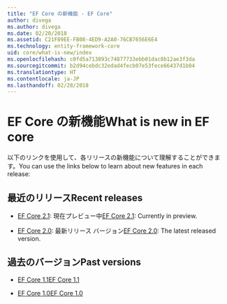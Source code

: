 ```yaml
---
title: "EF Core の新機能 - EF Core"
author: divega
ms.author: divega
ms.date: 02/20/2018
ms.assetid: C21F89EE-FB08-4ED9-A2A0-76CB7656E6E4
ms.technology: entity-framework-core
uid: core/what-is-new/index
ms.openlocfilehash: c0fd5a713893c74877733ebb01dac8b12ae3f3da
ms.sourcegitcommit: b2d94cebdc32edad4fecb07e53fece66437d1b04
ms.translationtype: HT
ms.contentlocale: ja-JP
ms.lasthandoff: 02/28/2018
---
```

# <a name="what-is-new-in-ef-core"></a><span data-ttu-id="e0fdb-102">EF Core の新機能</span><span class="sxs-lookup"><span data-stu-id="e0fdb-102">What is new in EF core</span></span>

<span data-ttu-id="e0fdb-103">以下のリンクを使用して、各リリースの新機能について理解することができます。</span><span class="sxs-lookup"><span data-stu-id="e0fdb-103">You can use the links below to learn about new features in each release:</span></span>

## <a name="recent-releases"></a><span data-ttu-id="e0fdb-104">最近のリリース</span><span class="sxs-lookup"><span data-stu-id="e0fdb-104">Recent releases</span></span>

- <span data-ttu-id="e0fdb-105">[EF Core 2.1](xref:core/what-is-new/ef-core-2.1): 現在プレビュー中</span><span class="sxs-lookup"><span data-stu-id="e0fdb-105">[EF Core 2.1](xref:core/what-is-new/ef-core-2.1): Currently in preview.</span></span>

- <span data-ttu-id="e0fdb-106">[EF Core 2.0](xref:core/what-is-new/ef-core-2.0): 最新リリース バージョン</span><span class="sxs-lookup"><span data-stu-id="e0fdb-106">[EF Core 2.0](xref:core/what-is-new/ef-core-2.0): The latest released version.</span></span>

## <a name="past-versions"></a><span data-ttu-id="e0fdb-107">過去のバージョン</span><span class="sxs-lookup"><span data-stu-id="e0fdb-107">Past versions</span></span>

- [<span data-ttu-id="e0fdb-108">EF Core 1.1</span><span class="sxs-lookup"><span data-stu-id="e0fdb-108">EF Core 1.1</span></span>](xref:core/what-is-new/ef-core-1.1)

- [<span data-ttu-id="e0fdb-109">EF Core 1.0</span><span class="sxs-lookup"><span data-stu-id="e0fdb-109">EF Core 1.0</span></span>](xref:core/what-is-new/ef-core-1.0)
